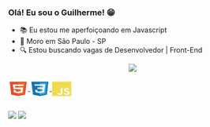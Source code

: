 ### Olá! Eu sou o Guilherme! 😁

- 📚 Eu estou me aperfoiçoando em Javascript
- 🌴 Moro em São Paulo - SP
- 🔍 Estou buscando vagas de Desenvolvedor | Front-End


<div align="center">
  <a href="https://github.com/GR02">
  <img height="160em" src="https://github-readme-stats.vercel.app/api?username=GR02&show_icons=true&theme=algolia&include_all_commits=true&count_private=true"/>
<!--<img height="160em" src="https://github-readme-stats.vercel.app/api/top-langs/?username=GR02&layout=compact&langs_count=7&theme=algolia"/>-->
</div> 
  
<div style="display: inline_block"><br>
  <img align="center" alt="Guilherme-HTML" height="30" width="40" src="https://raw.githubusercontent.com/devicons/devicon/master/icons/html5/html5-original.svg">
  <img align="center" alt="Guilherme-CSS" height="30" width="40" src="https://raw.githubusercontent.com/devicons/devicon/master/icons/css3/css3-original.svg">
  <img align="center" alt="Guilherme-Js" height="30" width="40" src="https://raw.githubusercontent.com/devicons/devicon/master/icons/javascript/javascript-plain.svg">
</div>
  
##
  
  <div> 
  <a href = "mailto:contato.guilhermehcrodrigues@gmail.com"><img src="https://img.shields.io/badge/-Gmail-%23333?style=for-the-badge&logo=gmail&logoColor=white" target="_blank"></a>
  <a href="https://www.linkedin.com/in/guilhermehcrodrigues/" target="_blank"><img src="https://img.shields.io/badge/-LinkedIn-%230077B5?style=for-the-badge&logo=linkedin&logoColor=white" target="_blank"></a> 
</div>
